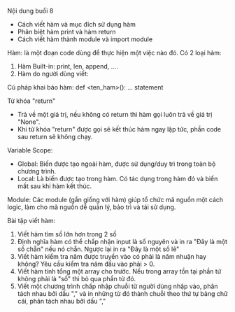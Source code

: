 Nội dung buổi 8
- Cách viết hàm và mục đích sử dụng hàm
- Phân biệt hàm print và hàm return
- Cách viết hàm thành module và import module


Hàm: là một đoạn code dùng để thực hiện một việc nào đó. Có 2 loại hàm: 
1. Hàm Built-in: print, len, append, ....
2. Hàm do người dùng viết: 

Cú pháp khai báo hàm:
def <ten_ham>():
    ... statement

Từ khóa "return" 
- Trả về một giá trị, nếu không có return thì hàm gọi luôn trả về giá trị "None".
- Khi từ khóa "return" được gọi sẽ kết thúc hàm ngay lập tức, phần code sau return sẽ không chạy.


Variable Scope:
- Global: Biến được tạo ngoài hàm, được sử dụng/duy trì trong toàn bộ chương trình. 
- Local: Là biến được tạo trong hàm. Có tác dụng trong hàm đó và biến mất sau khi hàm kết thúc.

Module: Các module (gần giống với hàm) giúp tổ chức mã nguồn một cách logic, làm cho mã nguồn dễ quản lý, bảo trì và tái sử dụng.


Bài tập viết hàm:
1. Viết hàm tìm số lớn hơn trong 2 số 
2. Định nghĩa hàm có thể chấp nhận input là số nguyên và in ra "Đây là một số chẵn" nếu nó chẵn. Ngược lại in ra "Đây là một số lẻ"
3. Viết hàm kiểm tra năm được truyền vào có phải là năm nhuận hay không? Yêu cầu kiểm tra năm đầu vào phải > 0.
4. Viết hàm tính tổng một array cho trước. Nếu trong array tồn tại phần tử không phải là "số" thì bỏ qua phần tử đó.
5. Viết một chương trình chấp nhập chuỗi từ người dùng nhập vào, phân tách nhau bởi dấu "," và in những từ đó thành chuỗi theo thứ tự bảng chữ cái, phân tách nhau bởi dấu ","